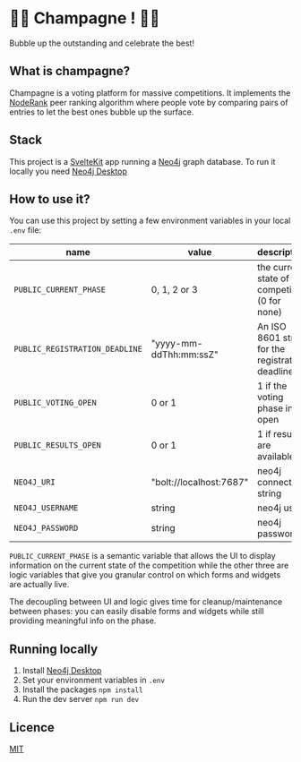 # 🥂🍾 Champagne ! 🍾🥂

Bubble up the outstanding and celebrate the best!

## What is champagne?

Champagne is a voting platform for massive competitions. It implements the [NodeRank](https://github.com/fcrozatier/NodeRank) peer ranking algorithm where people vote by comparing pairs of entries to let the best ones bubble up the surface.

## Stack

This project is a [SvelteKit](https://kit.svelte.dev/) app running a [Neo4j](https://neo4j.com/) graph database. To run it locally you need [Neo4j Desktop](https://neo4j.com/developer/neo4j-desktop/?ref=product)

## How to use it?

You can use this project by setting a few environment variables in your local `.env` file:


| name                           | value                   | description                                       |
| ------------------------------ | ----------------------- | ------------------------------------------------- |
| `PUBLIC_CURRENT_PHASE`         | 0, 1, 2 or 3            | the current state of the competition (0 for none) |
| `PUBLIC_REGISTRATION_DEADLINE` | "yyyy-mm-ddThh:mm:ssZ"  | An ISO 8601 string for the registration deadline  |
| `PUBLIC_VOTING_OPEN`           | 0 or 1                  | 1 if the voting phase in open                     |
| `PUBLIC_RESULTS_OPEN`          | 0 or 1                  | 1 if results are available                        |
| `NEO4J_URI`                    | "bolt://localhost:7687" | neo4j connection string                           |
| `NEO4J_USERNAME`               | string                  | neo4j user                                        |
| `NEO4J_PASSWORD`               | string                  | neo4j password                                    |



`PUBLIC_CURRENT_PHASE` is a semantic variable that allows the UI to display information on the current state of the competition while the other three are logic variables that give you granular control on which forms and widgets are actually live.

The decoupling between UI and logic gives time for cleanup/maintenance between phases: you can easily disable forms and widgets while still providing meaningful info on the phase.

## Running locally

1. Install [Neo4j Desktop](https://neo4j.com/developer/neo4j-desktop/?ref=product)
1. Set your environment variables in `.env`
1. Install the packages `npm install`
1. Run the dev server `npm run dev`

## Licence

[MIT](/LICENCE)